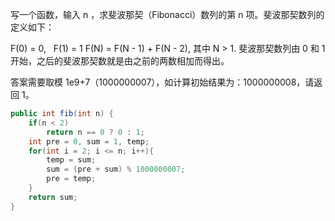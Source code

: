 写一个函数，输入 n ，求斐波那契（Fibonacci）数列的第 n 项。斐波那契数列的定义如下：

F(0) = 0,   F(1) = 1
F(N) = F(N - 1) + F(N - 2), 其中 N > 1.
斐波那契数列由 0 和 1 开始，之后的斐波那契数就是由之前的两数相加而得出。

答案需要取模 1e9+7（1000000007），如计算初始结果为：1000000008，请返回 1。

```Java
public int fib(int n) {
    if(n < 2)
        return n == 0 ? 0 : 1;
    int pre = 0, sum = 1, temp;
    for(int i = 2; i <= n; i++){
        temp = sum;
        sum = (pre + sum) % 1000000007;
        pre = temp;
    }
    return sum;
}
```
